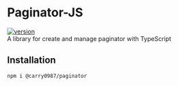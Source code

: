 # Paginator-JS
[![version](https://img.shields.io/npm/v/@carry0987/paginator.svg)](https://www.npmjs.com/package/@carry0987/paginator)  
A library for create and manage paginator with TypeScript

## Installation
```bash
npm i @carry0987/paginator
```
